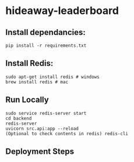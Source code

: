 # hideaway-leaderboard

## Install dependancies:
```
pip install -r requirements.txt
```

## Install Redis:
```
sudo apt-get install redis # windows
brew install redis # mac
```

## Run Locally
```
sudo service redis-server start
cd backend
redis-server
uvicorn src.api:app --reload
(Optional to check contents in redis) redis-cli
```

## Deployment Steps
```

```